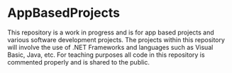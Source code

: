 # AppBasedProjects
This repository is a work in progress and is for app based projects and various software development projects. The projects within this repository will involve the use of .NET Frameworks and languages such as Visual Basic, Java, etc. For teaching purposes all code in this repository is commented properly and is shared to the public.

